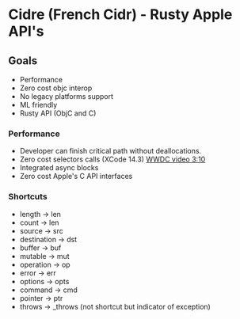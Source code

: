 # Cidre (French Cidr) - Rusty Apple API's

## Goals

- Performance 
- Zero cost objc interop
- No legacy platforms support
- ML friendly
- Rusty API (ObjC and C) 

### Performance 

- Developer can finish critical path without deallocations.
- Zero cost selectors calls (XCode 14.3) [WWDC video 3:10](https://developer.apple.com/videos/play/wwdc2022/110363/)
- Integrated async blocks
- Zero cost Apple's C API interfaces

### Shortcuts

- length -> len
- count -> len
- source -> src
- destination -> dst
- buffer -> buf
- mutable -> mut
- operation -> op
- error -> err
- options -> opts
- command -> cmd
- pointer -> ptr
- throws -> _throws (not shortcut but indicator of exception)

